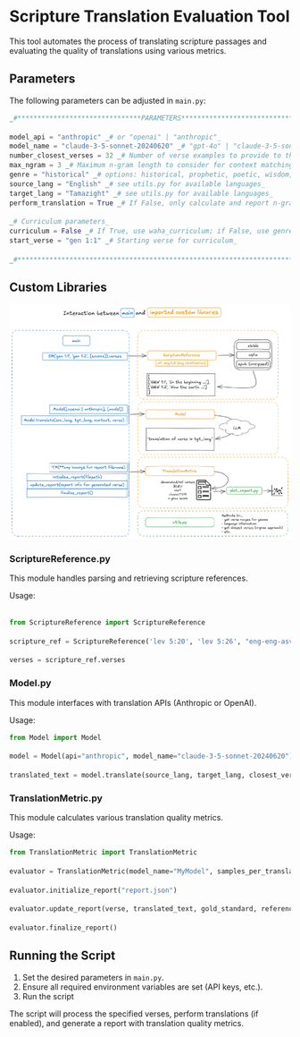 # Scripture Translation Evaluation Tool

This tool automates the process of translating scripture passages and evaluating the quality of translations using various metrics.

## Parameters

The following parameters can be adjusted in `main.py`:

```python
_#*******************************PARAMETERS*************************************_

model_api = "anthropic" _# or "openai" | "anthropic"_
model_name = "claude-3-5-sonnet-20240620" _# "gpt-4o" | "claude-3-5-sonnet-20240620" |_
number_closest_verses = 32 _# Number of verse examples to provide to the model_
max_ngram = 3 _# Maximum n-gram length to consider for context matching_
genre = "historical" _# options: historical, prophetic, poetic, wisdom, gospel, epistle, apocalyptic, law (see utils.py)_
source_lang = "English" _# see utils.py for available languages_
target_lang = "Tamazight" _# see utils.py for available languages_
perform_translation = True _# If False, only calculate and report n-gram scores without translation_

_# Curriculum parameters_
curriculum = False _# If True, use waha_curriculum; if False, use genre_
start_verse = "gen 1:1" _# Starting verse for curriculum_

_#******************************************************************************_
```

## Custom Libraries


![Class Interaction Diagram](class_interaction.png)

### ScriptureReference.py

This module handles parsing and retrieving scripture references.

Usage:

```python

from ScriptureReference import ScriptureReference

scripture_ref = ScriptureReference('lev 5:20', 'lev 5:26', "eng-eng-asv")

verses = scripture_ref.verses
```

### Model.py

This module interfaces with translation APIs (Anthropic or OpenAI).

Usage:

```python
from Model import Model

model = Model(api="anthropic", model_name="claude-3-5-sonnet-20240620")

translated_text = model.translate(source_lang, target_lang, closest_verses, verse)
```

### TranslationMetric.py

This module calculates various translation quality metrics.

Usage:

```python
from TranslationMetric import TranslationMetric

evaluator = TranslationMetric(model_name="MyModel", samples_per_translation=32, source_code="eng", target_code="tmh", genre="historical", max_ngram=3)

evaluator.initialize_report("report.json")

evaluator.update_report(verse, translated_text, gold_standard, reference, ngram_score)

evaluator.finalize_report()
```

## Running the Script

1. Set the desired parameters in `main.py`.
2. Ensure all required environment variables are set (API keys, etc.).
3. Run the script

The script will process the specified verses, perform translations (if enabled), and generate a report with translation quality metrics.